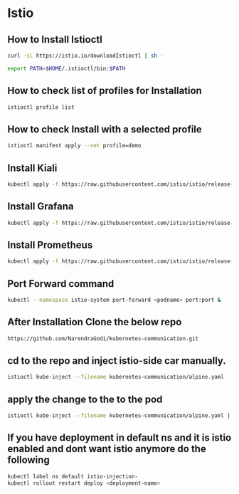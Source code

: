 # Istio

## How to Install Istioctl
```bash
curl -sL https://istio.io/downloadIstioctl | sh -

export PATH=$HOME/.istioctl/bin:$PATH

```

## How to check list of profiles for Installation

```bash
istioctl profile list

```

## How to check Install with a selected profile
```bash
istioctl manifest apply --set profile=demo

```
## Install Kiali
```bash
kubectl apply -f https://raw.githubusercontent.com/istio/istio/release-1.17/samples/addons/kiali.yaml

```
## Install Grafana
```bash
kubectl apply -f https://raw.githubusercontent.com/istio/istio/release-1.17/samples/addons/grafana.yaml


```
## Install Prometheus
```bash
kubectl apply -f https://raw.githubusercontent.com/istio/istio/release-1.17/samples/addons/prometheus.yaml

```
## Port Forward command
```bash
kubectl --namespace istio-system port-forward <podname> port:port &

```

## After Installation Clone the below repo
```bash
https://github.com/NarendraGodi/kubernetes-communication.git

```

## cd to the repo and inject istio-side car manually.
```bash
istioctl kube-inject --filename kubernetes-communication/alpine.yaml

```

## apply the change to the to the pod
```bash
istioctl kube-inject --filename kubernetes-communication/alpine.yaml | kubectl apply --filename -

```

## If you have deployment in default ns and it is istio enabled and dont want istio anymore do the following
```bash
kubectl label ns default istio-injection-
kubectl rollout restart deploy <deployment-name>
```


